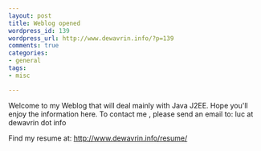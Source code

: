 ```yaml
--- 
layout: post
title: Weblog opened
wordpress_id: 139
wordpress_url: http://www.dewavrin.info/?p=139
comments: true
categories: 
- general
tags:
- misc

---
```

Welcome to my Weblog that will deal mainly with Java J2EE. Hope you&#39;ll enjoy the information here.
To contact me , please send an email to:  luc at dewavrin dot info 

Find my resume at: http://www.dewavrin.info/resume/
